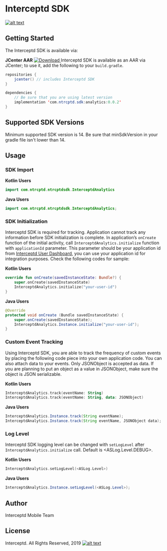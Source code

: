 # Interceptd SDK
[![alt text](https://app.interceptd.com/static/media/logo.37dfc8d6.svg "Interceptd")](https://interceptd.com/)

## Getting Started
The Interceptd SDK is available via:

**JCenter AAR**
    [ ![Download](https://api.bintray.com/packages/appsamurai/maven/analytics/images/download.svg) ](https://bintray.com/appsamurai/maven/analytics/_latestVersion)
    Interceptd SDK is available as an AAR via JCenter; to use it, add the following to your `build.gradle`.

   ``` java
   repositories {
       jcenter() // includes Interceptd SDK
   }

   dependencies {
       // Be sure that you are using latest version
       implementation 'com.ntrcptd.sdk:analytics:0.0.2'
   }
   ```

## Supported SDK Versions
Minimum supported SDK version is 14. Be sure that minSdkVersion in your gradle file isn't lower than 14.

## Usage
### SDK Import
**Kotlin Users**
```kotlin
import com.ntrcptd.ntrcptdsdk.InterceptdAnalytics
```

**Java Users**
```java
import com.ntrcptd.ntrcptdsdk.InterceptdAnalytics;
```

### SDK Initialization
Interceptd SDK is required for tracking. Application cannot track any information before SDK initialization is complete.
In application’s `onCreate` function of the initial activity, call  `InterceptdAnalytics.initialize` function with `applicationId` parameter. This parameter should be your application id from [Interceptd User Dashboard](https://interceptd.com/), you can use your application id for integration purposes. Check the following codes for sample:

**Kotlin Users**
```kotlin
override fun onCreate(savedInstanceState: Bundle?) {
    super.onCreate(savedInstanceState)
    InterceptdAnalytics.initialize("your-user-id")
}
```

**Java Users**
```java
@Override
protected void onCreate (Bundle savedInstanceState) {
    super.onCreate(savedInstanceState);
    InterceptdAnalytics.Instance.initialize("your-user-id");
}
```

### Custom Event Tracking
Using Interceptd SDK, you are able to track the frequency of custom events by placing the following code piece into your own application code. You can also attach data to your events. Only JSONObject is accepted as data. If you are planning to put an object as a value in JSONObject, make sure the object is JSON serializable.

**Kotlin Users**
```kotlin
InterceptdAnalytics.track(eventName: String)
InterceptdAnalytics.track(eventName: String, data: JSONObject)
```

**Java Users**
```java
InterceptdAnalytics.Instance.track(String eventName);
InterceptdAnalytics.Instance.track(String eventName, JSONObject data);
```

### Log Level
Interceptd SDK logging level can be changed with `setLogLevel` after  `InterceptdAnalytics.initialize` call. Default is <ASLog.Level.DEBUG>.

**Kotlin Users**
```kotlin
InterceptdAnalytics.setLogLevel(<ASLog.Level>)
```

**Java Users**
```java
InterceptdAnalytics.Instance.setLogLevel(<ASLog.Level>);
```

## Author
Interceptd Mobile Team
## License
Interceptd. All Rights Reserved, 2019
[![alt text](https://app.interceptd.com/static/media/logo.37dfc8d6.svg "Interceptd")](https://interceptd.com/)
